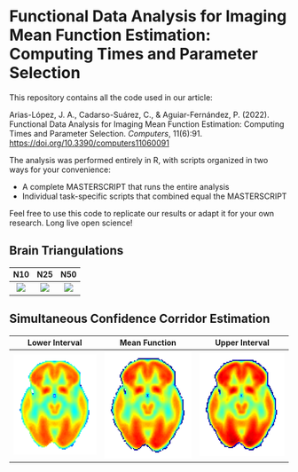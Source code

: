 # Functional Data Analysis for Imaging Mean Function Estimation: Computing Times and Parameter Selection

This repository contains all the code used in our article:

Arias-López, J. A., Cadarso-Suárez, C., & Aguiar-Fernández, P. (2022). Functional Data Analysis for Imaging Mean Function Estimation: Computing Times and Parameter Selection. *Computers*, 11(6):91. https://doi.org/10.3390/computers11060091

The analysis was performed entirely in R, with scripts organized in two ways for your convenience:
- A complete MASTERSCRIPT that runs the entire analysis
- Individual task-specific scripts that combined equal the MASTERSCRIPT

Feel free to use this code to replicate our results or adapt it for your own research. Long live open science!

## Brain Triangulations

N10 | N25 | N50
:-------------------------:|:-------------------------:|:-------------------------:
![](plots/N10.png) | ![](plots/N25.png) | ![](plots/N50.png)

## Simultaneous Confidence Corridor Estimation

Lower Interval | Mean Function | Upper Interval
:-------------------------:|:-------------------------:|:-------------------------:
![](plots/LOW005.png) | ![](plots/EMF_AD.png) | ![](plots/UPP005.png)
